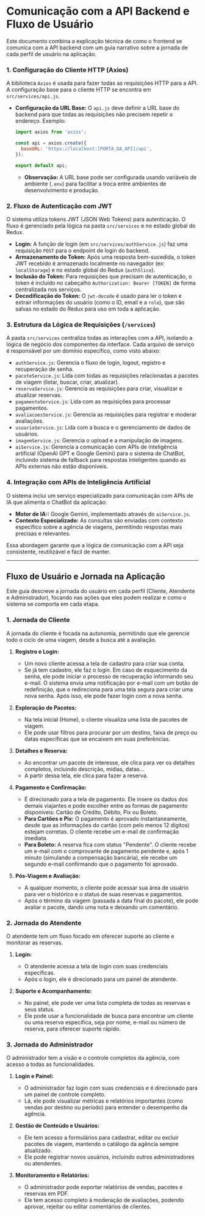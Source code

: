 # Comunicação com a API Backend e Fluxo de Usuário

Este documento combina a explicação técnica de como o frontend se comunica com a API backend com um guia narrativo sobre a jornada de cada perfil de usuário na aplicação.

### 1. Configuração do Cliente HTTP (Axios)

A biblioteca `Axios` é usada para fazer todas as requisições HTTP para a API. A configuração base para o cliente HTTP se encontra em `src/services/api.js`.

* **Configuração da URL Base:** O `api.js` deve definir a URL base do backend para que todas as requisições não precisem repetir o endereço. Exemplo:
    ```javascript
    import axios from 'axios';

    const api = axios.create({
      baseURL: 'https://localhost:[PORTA_DA_API]/api',
    });

    export default api;
    ```
    * **Observação:** A URL base pode ser configurada usando variáveis de ambiente (`.env`) para facilitar a troca entre ambientes de desenvolvimento e produção.

### 2. Fluxo de Autenticação com JWT

O sistema utiliza tokens JWT (JSON Web Tokens) para autenticação. O fluxo é gerenciado pela lógica na pasta `src/services` e no estado global do Redux.

* **Login:** A função de login (em `src/services/authService.js`) faz uma requisição `POST` para o endpoint de login do backend.
* **Armazenamento do Token:** Após uma resposta bem-sucedida, o token JWT recebido é armazenado localmente no navegador (ex: `localStorage`) e no estado global do Redux (`authSlice`).
* **Inclusão do Token:** Para requisições que precisam de autenticação, o token é incluído no cabeçalho `Authorization: Bearer [TOKEN]` de forma centralizada nos serviços.
* **Decodificação do Token:** O `jwt-decode` é usado para ler o token e extrair informações do usuário (como o ID, email e a `role`), que são salvas no estado do Redux para uso em toda a aplicação.

### 3. Estrutura da Lógica de Requisições (`/services`)

A pasta `src/services` centraliza todas as interações com a API, isolando a lógica de negócio dos componentes da interface. Cada arquivo de serviço é responsável por um domínio específico, como visto abaixo:

* `authService.js`: Gerencia o fluxo de login, logout, registro e recuperação de senha.
* `pacoteService.js`: Lida com todas as requisições relacionadas a pacotes de viagem (listar, buscar, criar, atualizar).
* `reservaService.js`: Gerencia as requisições para criar, visualizar e atualizar reservas.
* `pagamentoService.js`: Lida com as requisições para processar pagamentos.
* `avaliacoesService.js`: Gerencia as requisições para registrar e moderar avaliações.
* `usuarioService.js`: Lida com a busca e o gerenciamento de dados de usuários.
* `imagemService.js`: Gerencia o upload e a manipulação de imagens.
* `aiService.js`: Gerencia a comunicação com APIs de inteligência artificial (OpenAI GPT e Google Gemini) para o sistema de ChatBot, incluindo sistema de fallback para respostas inteligentes quando as APIs externas não estão disponíveis.

### 4. Integração com APIs de Inteligência Artificial

O sistema inclui um serviço especializado para comunicação com APIs de IA que alimenta o ChatBot da aplicação:

* **Motor de IA::** Google Gemini, implementado através do `aiService.js`.
* **Contexto Especializado:** As consultas são enviadas com contexto específico sobre a agência de viagens, permitindo respostas mais precisas e relevantes.

Essa abordagem garante que a lógica de comunicação com a API seja consistente, reutilizável e fácil de manter.

---

## Fluxo de Usuário e Jornada na Aplicação

Este guia descreve a jornada do usuário em cada perfil (Cliente, Atendente e Administrador), focando nas ações que eles podem realizar e como o sistema se comporta em cada etapa.

### 1. Jornada do Cliente

A jornada do cliente é focada na autonomia, permitindo que ele gerencie todo o ciclo de uma viagem, desde a busca até a avaliação.

1.  **Registro e Login:**
    * Um novo cliente acessa a tela de cadastro para criar sua conta.
    * Se já tem cadastro, ele faz o login. Em caso de esquecimento da senha, ele pode iniciar o processo de recuperação informando seu e-mail. O sistema envia uma notificação por e-mail com um botão de redefinição, que o redireciona para uma tela segura para criar uma nova senha. Após isso, ele pode fazer login com a nova senha.

2.  **Exploração de Pacotes:**
    * Na tela inicial (Home), o cliente visualiza uma lista de pacotes de viagem.
    * Ele pode usar filtros para procurar por um destino, faixa de preço ou datas específicas que se encaixem em suas preferências.

3.  **Detalhes e Reserva:**
    * Ao encontrar um pacote de interesse, ele clica para ver os detalhes completos, incluindo descrição, midias, datas...
    * A partir dessa tela, ele clica para fazer a reserva.

4.  **Pagamento e Confirmação:**
    * É direcionado para a tela de pagamento. Ele insere os dados dos demais viajantes e pode escolher entre as formas de pagamento disponíveis: Cartão de Crédito, Débito, Pix ou Boleto.
    * **Para Cartões e Pix:** O pagamento é aprovado instantaneamente, desde que as informações do cartão (com pelo menos 12 dígitos) estejam corretas. O cliente recebe um e-mail de confirmação imediata.
    * **Para Boleto:** A reserva fica com status "Pendente". O cliente recebe um e-mail com o comprovante de pagamento pendente e, após 1 minuto (simulando a compensação bancária), ele recebe um segundo e-mail confirmando que o pagamento foi aprovado.

5.  **Pós-Viagem e Avaliação:**
    * A qualquer momento, o cliente pode acessar sua área de usuário para ver o histórico e o status de suas reservas e pagamentos.
    * Após o término da viagem (passada a data final do pacote), ele pode avaliar o pacote, dando uma nota e deixando um comentário.

### 2. Jornada do Atendente

O atendente tem um fluxo focado em oferecer suporte ao cliente e monitorar as reservas.

1.  **Login:**
    * O atendente acessa a tela de login com suas credenciais específicas.
    * Após o login, ele é direcionado para um painel de atendente.

2.  **Suporte e Acompanhamento:**
    * No painel, ele pode ver uma lista completa de todas as reservas e seus status.
    * Ele pode usar a funcionalidade de busca para encontrar um cliente ou uma reserva específica, seja por nome, e-mail ou número de reserva, para oferecer suporte rápido.

### 3. Jornada do Administrador

O administrador tem a visão e o controle completos da agência, com acesso a todas as funcionalidades.

1.  **Login e Painel:**
    * O administrador faz login com suas credenciais e é direcionado para um painel de controle completo.
    * Lá, ele pode visualizar métricas e relatórios importantes (como vendas por destino ou período) para entender o desempenho da agência.

2.  **Gestão de Conteúdo e Usuários:**
    * Ele tem acesso a formulários para cadastrar, editar ou excluir pacotes de viagem, mantendo o catálogo da agência sempre atualizado.
    * Ele pode registrar novos usuários, incluindo outros administradores ou atendentes.

3.  **Monitoramento e Relatórios:**
    * O administrador pode exportar relatórios de vendas, pacotes e reservas em PDF.
    * Ele tem acesso completo à moderação de avaliações, podendo aprovar, rejeitar ou editar comentários de clientes.